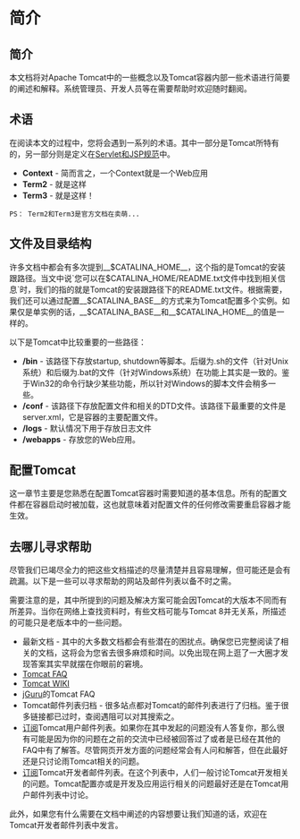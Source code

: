 # 简介
<!-- toc -->


## 简介
本文档将对Apache Tomcat中的一些概念以及Tomcat容器内部一些术语进行简要的阐述和解释。系统管理员、开发人员等在需要帮助时欢迎随时翻阅。


## 术语
在阅读本文的过程中，您将会遇到一系列的术语。其中一部分是Tomcat所特有的，另一部分则是定义在[Servlet和JSP规范][1]中。
* __Context__ - 简而言之，一个Context就是一个Web应用
* __Term2__ - 就是这样
* __Term3__ - 就是这样！

```
PS： Term2和Term3是官方文档在卖萌...
```


## 文件及目录结构
许多文档中都会有多次提到__$CATALINA_HOME__，这个指的是Tomcat的安装跟路径。当文中说`您可以在$CATALINA_HOME/README.txt文件中找到相关信息`时，我们的指的就是Tomcat的安装跟路径下的README.txt文件。根据需要，我们还可以通过配置__$CATALINA_BASE__的方式来为Tomcat配置多个实例。如果仅是单实例的话，__$CATALINA_BASE__和__$CATALINA_HOME__的值是一样的。

以下是Tomcat中比较重要的一些路径：

* __/bin__ - 该路径下存放startup, shutdown等脚本。后缀为.sh的文件（针对Unix系统）和后缀为.bat的文件（针对Windows系统）在功能上其实是一致的。鉴于Win32的命令行缺少某些功能，所以针对Windows的脚本文件会稍多一些。
* __/conf__ - 该路径下存放配置文件和相关的DTD文件。该路径下最重要的文件是server.xml，它是容器的主要配置文件。
* __/logs__ - 默认情况下用于存放日志文件
* __/webapps__ - 存放您的Web应用。


## 配置Tomcat
这一章节主要是您熟悉在配置Tomcat容器时需要知道的基本信息。所有的配置文件都在容器启动时被加载，这也就意味着对配置文件的任何修改需要重启容器才能生效。


## 去哪儿寻求帮助

尽管我们已竭尽全力的把这些文档描述的尽量清楚并且容易理解，但可能还是会有疏漏。以下是一些可以寻求帮助的网站及邮件列表以备不时之需。

需要注意的是，其中所提到的问题及解决方案可能会因Tomcat的大版本不同而有所差异。当你在网络上查找资料时，有些文档可能与Tomcat 8并无关系，所描述的可能只是老版本中的一些问题。

* 最新文档 - 其中的大多数文档都会有些潜在的困扰点。确保您已完整阅读了相关的文档，这将会为您省去很多麻烦和时间。以免出现在网上逛了一大圈才发现答案其实早就摆在你眼前的窘境。
* [Tomcat FAQ][2]
* [Tomcat WIKI][3]
* [jGuru][4]的Tomcat FAQ
* Tomcat邮件列表归档 - 很多站点都对Tomcat的邮件列表进行了归档。鉴于很多链接都已过时，查阅遇阻可以对其搜索之。
* [订阅][5]Tomcat用户邮件列表。如果你在其中发起的问题没有人答复你，那么很有可能是因为你的问题在之前的交流中已经被回答过了或者是已经在其他的FAQ中有了解答。尽管网页开发方面的问题经常会有人问和解答，但在此最好还是只讨论雨Tomcat相关的问题。
* [订阅][6]Tomcat开发者邮件列表。在这个列表中，人们一般讨论Tomcat开发相关的问题。Tomcat配置亦或是开发及应用运行相关的问题最好还是在Tomcat用户邮件列表中讨论。

此外，如果您有什么需要在文档中阐述的内容想要让我们知道的话，欢迎在Tomcat开发者邮件列表中发言。


[1]:http://wiki.apache.org/tomcat/Specifications
[2]:http://wiki.apache.org/tomcat/FAQ
[3]:http://wiki.apache.org/tomcat/
[4]:http://www.jguru.com/faq/java-tools/tomcat
[5]:http://tomcat.apache.org/lists.html
[6]:http://tomcat.apache.org/lists.html
